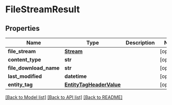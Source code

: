 # FileStreamResult

## Properties
Name | Type | Description | Notes
------------ | ------------- | ------------- | -------------
**file_stream** | [**Stream**](Stream.md) |  | [optional] 
**content_type** | **str** |  | [optional] 
**file_download_name** | **str** |  | [optional] 
**last_modified** | **datetime** |  | [optional] 
**entity_tag** | [**EntityTagHeaderValue**](EntityTagHeaderValue.md) |  | [optional] 

[[Back to Model list]](../README.md#documentation-for-models) [[Back to API list]](../README.md#documentation-for-api-endpoints) [[Back to README]](../README.md)


